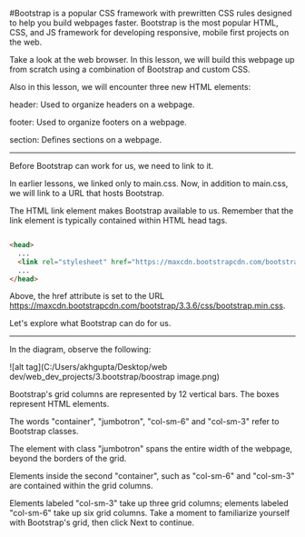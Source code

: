 #Bootstrap is a popular CSS framework with prewritten CSS rules designed to help you build webpages faster.
Bootstrap is the most popular HTML, CSS, and JS framework for developing responsive, mobile first projects on the web.

Take a look at the web browser. In this lesson, we will build this webpage up from scratch using a combination of Bootstrap and custom CSS.

Also in this lesson, we will encounter three new HTML elements:

header: Used to organize headers on a webpage.

footer: Used to organize footers on a webpage.

section: Defines sections on a webpage.
______________________________________________________
 Before Bootstrap can work for us, we need to link to it.

In earlier lessons, we linked only to main.css. Now, in addition to main.css, we will link to a URL that hosts Bootstrap.

The HTML link element makes Bootstrap available to us. Remember that the link element is typically contained within HTML head tags.

```html

<head>
  ... 
  <link rel="stylesheet" href="https://maxcdn.bootstrapcdn.com/bootstrap/3.3.6/css/bootstrap.min.css"/>
  ...
</head>

```

Above, the href attribute is set to the URL https://maxcdn.bootstrapcdn.com/bootstrap/3.3.6/css/bootstrap.min.css.

Let's explore what Bootstrap can do for us.

_________________________________________________________
In the diagram, observe the following:

![alt tag](C:/Users/akhgupta/Desktop/web dev/web_dev_projects/3.bootstrap/boostrap image.png)

Bootstrap's grid columns are represented by 12 vertical bars. The boxes represent HTML elements.

The words "container", "jumbotron", "col-sm-6" and "col-sm-3" refer to Bootstrap classes. 

The element with class "jumbotron" spans the entire width of the webpage, beyond the borders of the grid. 

Elements inside the second "container", such as "col-sm-6" and "col-sm-3" are contained within the grid columns. 

Elements labeled "col-sm-3" take up three grid columns; elements labeled "col-sm-6" take up six grid columns.
Take a moment to familiarize yourself with Bootstrap's grid, then click Next to continue.